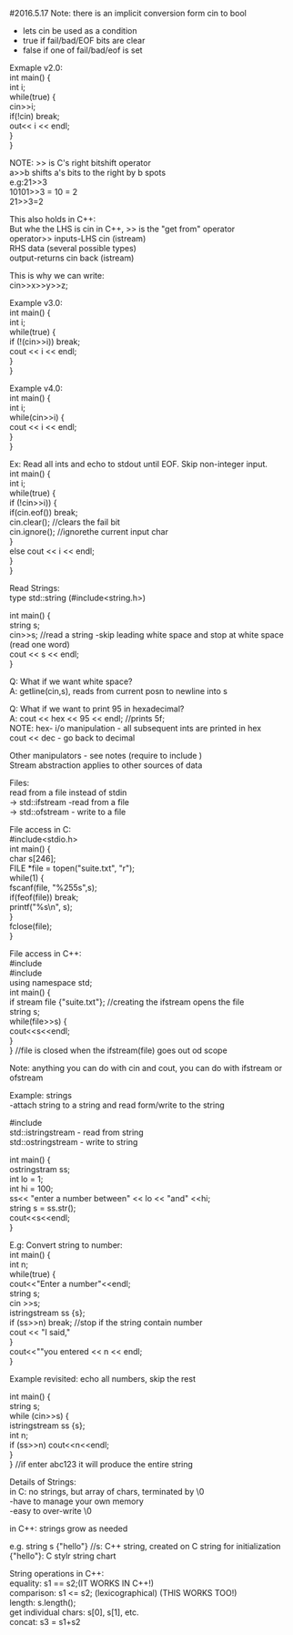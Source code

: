 #2016.5.17
Note: there is an implicit conversion form cin to bool
 - lets cin be used as a condition
 - true if fail/bad/EOF bits are clear
 - false if one of fail/bad/eof is set 

Exmaple v2.0:  </br>
int main() {  </br>
int i;  </br>
while(true) {  </br>
cin>>i;  </br>
if(!cin) break;  </br>
out<< i << endl;  </br>
 }  </br>
}
 
 NOTE: >> is C's right bitshift operator  </br>
 a>>b shifts a's bits to the right by b spots  </br>
 e.g:21>>3  </br>
 10101>>3 = 10 = 2  </br>
 21>>3=2  </br>

This also holds in C++:   </br>
 But whe the LHS is cin in C++, >> is the "get from" operator  </br>
 operator>> inputs-LHS cin (istream)  </br>
                   RHS data (several possible types)  </br>
            output-returns cin back (istream)  </br>

This is why we can write:  </br>
cin>>x>>y>>z;  </br>

Example v3.0:  </br>
int main() {  </br>
 int i;  </br>
 while(true) {  </br>
  if (!(cin>>i)) break;  </br>
  cout << i << endl;  </br>
   } </br>
  }  </br>
  
Example v4.0:  </br>
int main() {  </br>
int i;  </br>
while(cin>>i) {  </br>
cout << i << endl;  </br>
 } </br> 
} </br>

Ex: Read all ints and echo to stdout until EOF. Skip non-integer input.  </br>
int main() {  </br>
int i;  </br>
while(true) {  </br>
 if (!cin>>i)) {  </br>
  if(cin.eof()) break;  </br>
  cin.clear(); //clears the fail bit  </br>
  cin.ignore(); //ignorethe current input char  </br>
  }  </br>
 else cout << i << endl;  </br>
  }  </br>
 }  </br>
 
Read Strings:  </br>
type std::string (#include<string.h>)  </br>

int main() {  </br>
string s;  </br>
cin>>s; //read a string -skip leading white space and stop at white space (read one word)  </br>
cout << s << endl;  </br>
}

Q: What if we want white space? </br>
A: getline(cin,s), reads from current posn to newline into s  </br>


Q: What if we want to print 95 in hexadecimal?   </br>
A: cout << hex << 95 << endl; //prints 5f;  </br>
NOTE: hex- i/o manipulation - all subsequent ints are printed in hex  </br>
cout << dec - go back to decimal  </br>

Other manipulators - see notes (require to include <iomanip>)  </br>
Stream abstraction applies to other sources of data  </br>

Files:   </br>
read from a file instead of stdin  </br>
-> std::ifstream -read from a file  </br>
-> std::ofstream - write to a file  

File access in C:  </br>
\#include<stdio.h>  </br> 
int main() { </br>
char s[246];  </br>
 FILE *file = topen("suite.txt", "r");  </br>
  while(1) {  </br>
   fscanf(file, "%255s",s);  </br>
   if(feof(file)) break;  </br>
  printf("%s\n", s);  </br>
  }  </br>
  fclose(file);  </br>
  }  </br>
  
File access in C++:  </br> 
\#include<iostream>  </br>
\#include<ifstream>  </br>
using namespace std;  </br>
int main() {  </br>
if stream file {"suite.txt"}; //creating the ifstream opens the file  </br>
string s;  </br>
while(file>>s) {  </br>
cout<<s<<endl;  </br>
 }   </br>
} //file is closed when the ifstream(file) goes out od scope  </br>

Note: anything you can do with cin and cout, you can do with ifstream or ofstream  </br>

Example: strings  </br>
-attach string to a string and read form/write to the string  </br>

\#include<sstream>  </br>
std::istringstream - read from string  </br>
std::ostringstream - write to string  </br>

int main() {  </br>
ostringstram ss;  </br>
int lo = 1;  </br>
int hi = 100;  </br>
ss<< "enter a number between" << lo << "and" <<hi;  </br>
string s = ss.str();  </br>
cout<<s<<endl;  </br>
}

E.g: Convert string to number:  </br>
int main() {  </br>
int n;  </br>
while(true) {  </br>
cout<<"Enter a number"<<endl;  </br>
string s;  </br>
cin >>s;  </br>
istringstream ss {s};  </br>
 if (ss>>n) break; //stop if the string contain number  </br>
 cout << "I said,"  </br>
 }  </br>
 cout<<""you entered << n << endl; </br>
 }
 
 Example revisited: echo all numbers, skip the rest  </br>
 
 int main() {  </br>
 string s;  </br>
 while (cin>>s) {  </br>
 istringstream ss {s};  </br>
 int n;  </br>
 if (ss>>n) cout<<n<<endl;  </br>
 }  </br>
 } //if enter abc123 it will produce the entire string  </br>
 
 Details of Strings:  </br>
 in C: no strings, but array of chars, terminated by \0  </br>
 -have to manage your own memory  </br>
 -easy to over-write \0  </br>
  
 in C++: strings grow as needed  </br>
 
 e.g. string s {"hello"} //s: C++ string, created on C string for initialization {"hello"}: C stylr string chart  </br>
 
 String operations in C++: </br>
 equality: s1 == s2;(IT WORKS IN C++!)  </br>
 comparison: s1 <= s2; (lexicographical) (THIS WORKS TOO!)  </br>
 length: s.length();  </br>
 get individual chars: s[0], s[1], etc.  </br>
 concat: s3 = s1+s2
